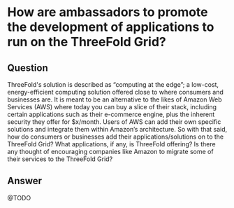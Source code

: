 # How are ambassadors to promote the development of applications to run on the ThreeFold Grid?

## Question

ThreeFold's solution is described as “computing at the edge”; a low-cost, energy-efficient computing solution offered close to where consumers and businesses are. It is meant to be an alternative to the likes of Amazon Web Services (AWS) where today you can buy a slice of their stack, including certain applications such as their e-commerce engine, plus the inherent security they offer for $x/month. Users of AWS can add their own specific solutions and integrate them within Amazon’s architecture. So with that said, how do consumers or businesses add their applications/solutions on to the ThreeFold Grid? What applications, if any, is ThreeFold offering? Is there any thought of encouraging companies like Amazon to migrate some of their services to the ThreeFold Grid?

## Answer

@TODO